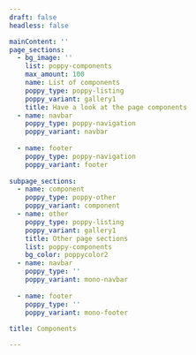 ```yaml
---
draft: false
headless: false

mainContent: ''
page_sections:
  - bg_image: ''
    list: poppy-components
    max_amount: 100
    name: List of components
    poppy_type: poppy-listing
    poppy_variant: gallery1
    title: Have a look at the page components
  - name: navbar
    poppy_type: poppy-navigation
    poppy_variant: navbar
  
  - name: footer
    poppy_type: poppy-navigation
    poppy_variant: footer
  
subpage_sections:
  - name: component
    poppy_type: poppy-other
    poppy_variant: component
  - name: other
    poppy_type: poppy-listing
    poppy_variant: gallery1
    title: Other page sections
    list: poppy-components
    bg_color: poppycolor2
  - name: navbar
    poppy_type: ''
    poppy_variant: mono-navbar
  
  - name: footer
    poppy_type: ''
    poppy_variant: mono-footer
  
title: Components

---
```

